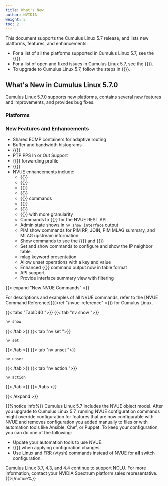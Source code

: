 ```yaml
---
title: What's New
author: NVIDIA
weight: 5
toc: 2
---
```

This document supports the Cumulus Linux 5.7 release, and lists new platforms, features, and enhancements.

- For a list of all the platforms supported in Cumulus Linux 5.7, see the {{<exlink url="www.nvidia.com/en-us/networking/ethernet-switching/hardware-compatibility-list/" text="Hardware Compatibility List (HCL)">}}.
- For a list of open and fixed issues in Cumulus Linux 5.7, see the {{<link title="Cumulus Linux 5.7 Release Notes" text="Cumulus Linux 5.7 Release Notes">}}.
- To upgrade to Cumulus Linux 5.7, follow the steps in {{<link url="Upgrading-Cumulus-Linux">}}.
<!-- vale off -->
## What's New in Cumulus Linux 5.7.0
<!-- vale on -->
Cumulus Linux 5.7.0 supports new platforms, contains several new features and improvements, and provides bug fixes.

### Platforms

### New Features and Enhancements

- Shared ECMP containers for adaptive routing
- Buffer and bandwidth histograms
- {{<link url="802.1X-Interfaces" text="802.1x support">}}
- PTP PPS In or Out Support
- {{<link url="Supported-Route-Table-Entries/#spectrum-2-and-spectrum-3" text="l2-heavy-v4-lpm">}} forwarding profile
- {{<link url="MAC-Address-Translation" text="MAC Address Translation">}}
- NVUE enhancements include:
  - {{<link url="Port-Security" text="Port Security commands">}}
  - {{<link url="Network-Address-Translation-NAT" text="NAT commands">}}
  - {{<link url="In-Service-System-Upgrade-ISSU/#maintenance-mode" text="ISSU maintenance mode commands">}}
  - {{<link url="RADIUS-AAA" text="RADIUS AAA commands">}}
  - {{<link url="Interface-Configuration-and-Management/#link-flap-protection" text="Link flap protection ">}} commands
  - {{<link title="Spanning Tree and Rapid Spanning Tree - STP" text="MLAG support for PVST & PVRST VLAN-aware bridge mode">}}
  - {{<link title="Setting the Date and Time/#set-the-date-and-time" text="Set date and time command">}}
  - {{<link url="User-Accounts" text="Custom role-based access control">}} with more granularity
  - Commands to {{<link url="NVUE-API/#certificates" text="manage public key certificates">}} for the NVUE REST API
  - Admin state shows in `nv show interface` output
  - PIM show commands for PIM RP, JOIN, PIM MLAG summary, and MLAG upstream information
  - Show commands to see the {{<link url="Troubleshooting-EVPN" text="VLAN to VNI mapping for all bridges">}} and {{<link url="Troubleshooting-EVPN" text="VLAN to VNI mapping for a specific bridge">}}
  - Set and show commands to configure and show the IP neighbor table
  - mlag keyword presentation
  - Allow unset operations with a key and value
  - Enhanced {{<link url="NVUE-CLI/#configuration-management-commands" text="show config history">}} command output now in table format
  - API support
  - Provide interface summary view with filtering

{{< expand "New NVUE Commands" >}}

For descriptions and examples of all NVUE commands, refer to the [NVUE Command Reference]({{<ref "/nvue-reference" >}}) for Cumulus Linux.

{{< tabs "TabID40 ">}}
{{< tab "nv show ">}}

```
nv show
```

{{< /tab >}}
{{< tab "nv set ">}}

```
nv set
```

{{< /tab >}}
{{< tab "nv unset ">}}

```
nv unset
```

{{< /tab >}}
{{< tab "nv action ">}}

```
nv action
```

{{< /tab >}}
{{< /tabs >}}

{{< /expand >}}

{{%notice info%}}
Cumulus Linux 5.7 includes the NVUE object model. After you upgrade to Cumulus Linux 5.7, running NVUE configuration commands might override configuration for features that are now configurable with NVUE and removes configuration you added manually to files or with automation tools like Ansible, Chef, or Puppet. To keep your configuration, you can do one of the following:

- Update your automation tools to use NVUE.
- {{<link url="NVUE-CLI/#configure-nvue-to-ignore-linux-files" text="Configure NVUE to ignore certain underlying Linux files">}} when applying configuration changes.
- Use Linux and FRR (vtysh) commands instead of NVUE for **all** switch configuration.

Cumulus Linux 3.7, 4.3, and 4.4 continue to support NCLU. For more information, contact your NVIDIA Spectrum platform sales representative.
{{%/notice%}}

